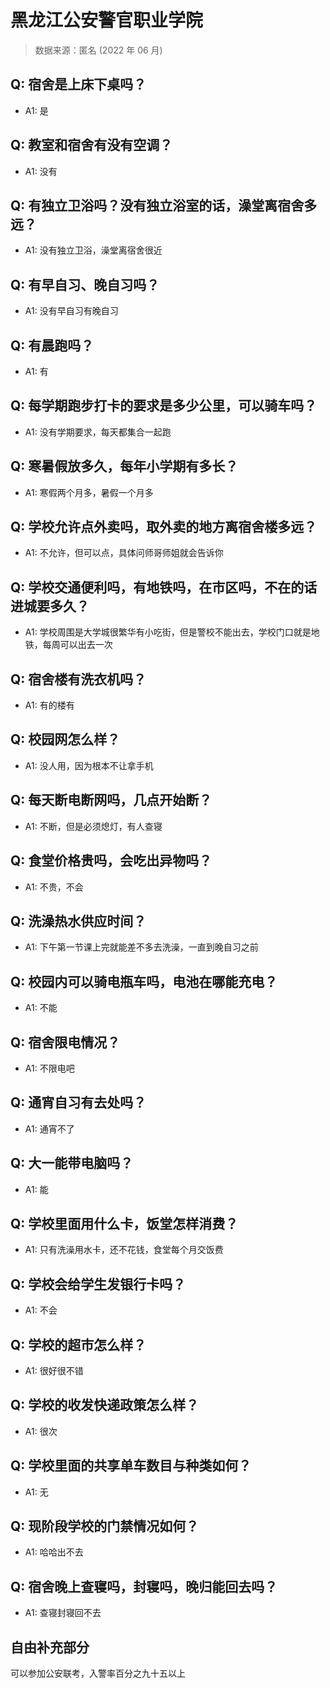 # 黑龙江公安警官职业学院

> 数据来源：匿名 (2022 年 06 月)

## Q: 宿舍是上床下桌吗？

- A1: 是

## Q: 教室和宿舍有没有空调？

- A1: 没有

## Q: 有独立卫浴吗？没有独立浴室的话，澡堂离宿舍多远？

- A1: 没有独立卫浴，澡堂离宿舍很近

## Q: 有早自习、晚自习吗？

- A1: 没有早自习有晚自习

## Q: 有晨跑吗？

- A1: 有

## Q: 每学期跑步打卡的要求是多少公里，可以骑车吗？

- A1: 没有学期要求，每天都集合一起跑

## Q: 寒暑假放多久，每年小学期有多长？

- A1: 寒假两个月多，暑假一个月多

## Q: 学校允许点外卖吗，取外卖的地方离宿舍楼多远？

- A1: 不允许，但可以点，具体问师哥师姐就会告诉你

## Q: 学校交通便利吗，有地铁吗，在市区吗，不在的话进城要多久？

- A1: 学校周围是大学城很繁华有小吃街，但是警校不能出去，学校门口就是地铁，每周可以出去一次

## Q: 宿舍楼有洗衣机吗？

- A1: 有的楼有

## Q: 校园网怎么样？

- A1: 没人用，因为根本不让拿手机

## Q: 每天断电断网吗，几点开始断？

- A1: 不断，但是必须熄灯，有人查寝

## Q: 食堂价格贵吗，会吃出异物吗？

- A1: 不贵，不会

## Q: 洗澡热水供应时间？

- A1: 下午第一节课上完就能差不多去洗澡，一直到晚自习之前

## Q: 校园内可以骑电瓶车吗，电池在哪能充电？

- A1: 不能

## Q: 宿舍限电情况？

- A1: 不限电吧

## Q: 通宵自习有去处吗？

- A1: 通宵不了

## Q: 大一能带电脑吗？

- A1: 能

## Q: 学校里面用什么卡，饭堂怎样消费？

- A1: 只有洗澡用水卡，还不花钱，食堂每个月交饭费

## Q: 学校会给学生发银行卡吗？

- A1: 不会

## Q: 学校的超市怎么样？

- A1: 很好很不错

## Q: 学校的收发快递政策怎么样？

- A1: 很次

## Q: 学校里面的共享单车数目与种类如何？

- A1: 无

## Q: 现阶段学校的门禁情况如何？

- A1: 哈哈出不去

## Q: 宿舍晚上查寝吗，封寝吗，晚归能回去吗？

- A1: 查寝封寝回不去

## 自由补充部分

可以参加公安联考，入警率百分之九十五以上